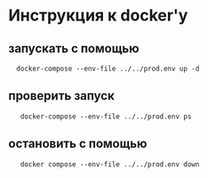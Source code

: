 # Инструкция к docker'у

## запускать с помощью

```shell
  docker-compose --env-file ../../prod.env up -d
```

## проверить запуск

```shell
   docker-compose --env-file ../../prod.env ps
```

## остановить с помощью

```shell
   docker compose --env-file ../../prod.env down
```